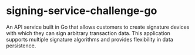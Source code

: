 # signing-service-challenge-go
An API service built in Go that allows customers to create signature devices with which they can sign arbitrary transaction data. This application supports multiple signature algorithms and provides flexibility in data persistence.
